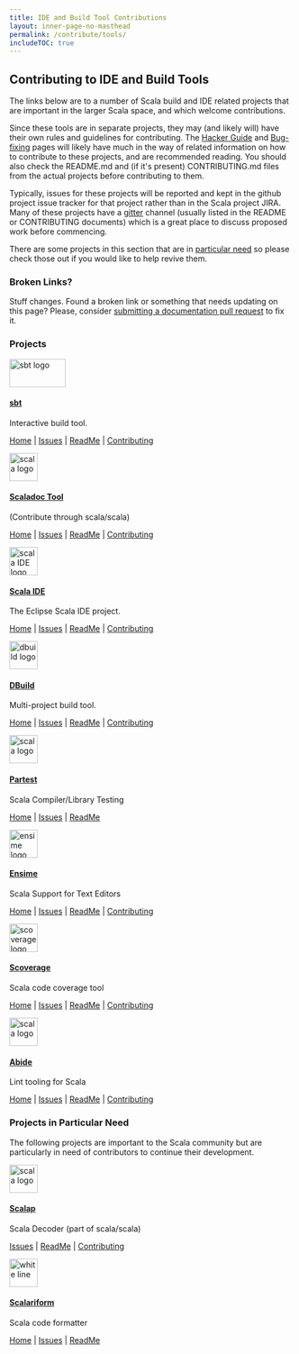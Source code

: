 ```yaml
---
title: IDE and Build Tool Contributions
layout: inner-page-no-masthead
permalink: /contribute/tools/
includeTOC: true
---
```

## Contributing to IDE and Build Tools

The links below are to a number of Scala build and IDE related projects that are important in the larger Scala space, and which welcome contributions.

Since these tools are in separate projects, they may (and likely will) have their own rules and guidelines for contributing. The [Hacker Guide](/contribute/hacker-guide/) and [Bug-fixing](/contribute/guide/) pages will likely have much in the way of related information on how to contribute to these projects, and are recommended reading. You should also check the README.md and (if it's present) CONTRIBUTING.md files from the actual projects before contributing to them.

Typically, issues for these projects will be reported and kept in the github project issue tracker for that project rather than in the Scala project JIRA.
Many of these projects have a <a href="https://gitter.im">gitter</a> channel (usually listed in the README or CONTRIBUTING documents) which is a great place to discuss proposed work before commencing.

There are some projects in this section that are in
[particular need](#projects-in-particular-need) so please check those out
if you would like to help revive them.

### Broken Links?

Stuff changes. Found a broken link or something that needs updating on this page? Please, consider [submitting a documentation pull request](/contribute/documentation/#updating-scala-langorg) to fix it. 

### Projects

<div class="container">
<div class="row">
<div class="span4 doc-block">
<a href="https://github.com/sbt/sbt"><img src="http://www.scala-sbt.org/assets/typesafe_sbt_svg.svg" alt="sbt logo" width="100px" height="50px"/>
<h4>sbt</h4></a>
<p>Interactive build tool.</p>
<p><a href="http://www.scala-sbt.org/">Home</a> | 
<a href="https://github.com/sbt/sbt#issues-and-pull-requests">Issues</a> | 
<a href="https://github.com/sbt/sbt/blob/0.13/README.md">ReadMe</a> | 
<a href="https://github.com/sbt/sbt/blob/0.13/CONTRIBUTING.md">Contributing</a></p>
</div>
<div class="span4 doc-block">
<a href="https://github.com/scala/scala"><img src="https://avatars1.githubusercontent.com/u/57059?v=3&s=200" alt="scala logo" width="50px" height="50px"/>
<h4>Scaladoc Tool</h4></a>
<p>(Contribute through scala/scala)</p>
<p><a href="http://www.scala-lang.org/api">Home</a> | 
<a href="https://issues.scala-lang.org/issues/?jql=status%20%3D%20Open%20AND%20component%20%3D%20%22Scaladoc%20Tool%22">Issues</a> | 
<a href="https://github.com/scala/scala#welcome">ReadMe</a> | 
<a href="/contribute/guide/">Contributing</a></p>
</div>
</div>

<div class="row">
<div class="span4 doc-block">
<a href="https://github.com/scala-ide/scala-ide"><img src="https://avatars2.githubusercontent.com/u/1026788?v=3&s=200" alt="scala IDE logo" width="50px" height="50px"/><h4>Scala IDE</h4></a>
<p>The Eclipse Scala IDE project.</p>
<p><a href="http://scala-ide.org/">Home</a> | 
<a href="http://scala-ide-portfolio.assembla.com/spaces/scala-ide/support/tickets">Issues</a> | 
<a href="https://github.com/scala-ide/scala-ide/blob/master/README.md">ReadMe</a> | 
<a href="https://github.com/scala-ide/scala-ide/blob/master/CONTRIBUTING.md">Contributing</a></p>
</div>
<div class="span4 doc-block">
<a href="https://github.com/typesafehub/dbuild"><img src="https://avatars3.githubusercontent.com/u/784923?v=3&s=200" alt="dbuild logo" width="50px" height="50px"/><h4>DBuild</h4></a>
<p>Multi-project build tool.</p>
<p><a href="http://typesafehub.github.io/dbuild">Home</a> | 
<a href="https://github.com/typesafehub/dbuild/issues">Issues</a> | 
<a href="https://github.com/typesafehub/dbuild/blob/master/README.md">ReadMe</a> | 
<a href="https://github.com/typesafehub/dbuild/blob/master/README.md#get-involved">Contributing</a></p>
</div>
</div>

<div class="row">
<div class="span4 doc-block">
<a href="https://github.com/scala/scala-partest"><img src="https://avatars1.githubusercontent.com/u/57059?v=3&s=200" alt="scala logo" width="50px" height="50px"/>
<h4>Partest</h4></a>
<p>Scala Compiler/Library Testing</p>
<p><a href="http://docs.scala-lang.org/tutorials/partest-guide.html">Home</a> | 
<a href="https://github.com/scala/scala-partest/issues">Issues</a> | 
<a href="https://github.com/scala/scala-partest/blob/master/README.md">ReadMe</a></p>
</div>
<div class="span4 doc-block">
<a href="https://github.com/ensime/ensime-server"><img src="https://avatars0.githubusercontent.com/u/5089042?v=3&s=200" alt="ensime logo" width="50px" height="50px"/><h4>Ensime</h4></a>
<p>Scala Support for Text Editors</p>
<p><a href="http://ensime.github.io">Home</a> | 
<a href="https://github.com/ensime/ensime-server/issues">Issues</a> | 
<a href="https://github.com/ensime/ensime-server/blob/2.0/README.md">ReadMe</a> | 
<a href="https://ensime.github.io/contributing/">Contributing</a></p>
</div>
</div>

<div class="row">
<div class="span4 doc-block">
<a href="https://github.com/scoverage/scalac-scoverage-plugin"><img src="https://avatars1.githubusercontent.com/u/5998302?v=3&amp;s=200" alt="scoverage logo" width="50px" height="50px"/><h4>Scoverage</h4></a>
<p>Scala code coverage tool</p>
<p><a href="http://scoverage.org">Home</a> | 
<a href="https://github.com/scoverage/scalac-scoverage-plugin/issues">Issues</a> | 
<a href="https://github.com/scoverage/scalac-scoverage-plugin/blob/master/README.md">ReadMe</a> | 
<a href="https://groups.google.com/forum/#!forum/scala-code-coverage-tool">Contributing</a></p>
</div>
<div class="span4 doc-block">
<a href="https://github.com/scala/scala-abide"><img src="https://avatars1.githubusercontent.com/u/57059?v=3&s=200" alt="scala logo" width="50px" height="50px"/>
<h4>Abide</h4></a>
<p>Lint tooling for Scala</p>
<p><a href="https://github.com/scala/scala-abide#abide--lint-tooling-for-scala">Home</a> | 
<a href="https://github.com/scala/scala-abide/issues">Issues</a> | 
<a href="https://github.com/scala/scala-abide/blob/master/README.md">ReadMe</a> | 
<a href="https://github.com/scala/scala-abide#extending-abide">Contributing</a></p>
</div>
</div>
</div>

### Projects in Particular Need

The following projects are important to the Scala community but are particularly in need of contributors to continue their development.

<div class="container">
<div class="row">
<div class="span4 doc-block">
<a href="https://github.com/scala/scala"><img src="https://avatars1.githubusercontent.com/u/57059?v=3&s=200" alt="scala logo" width="50px" height="50px"/>
<h4>Scalap</h4></a>
<p>Scala Decoder (part of scala/scala)</p>
<p><a href="https://issues.scala-lang.org/issues/?jql=status%20%3D%20Open%20AND%20text%20~%20%22scalap%22">Issues</a> | 
<a href="https://github.com/scala/scala#welcome">ReadMe</a> | 
<a href="/contribute/guide.html">Contributing</a></p>
</div>
<div class="span4 doc-block">
<a href="https://github.com/mdr/scalariform"><img src="/resources/img/white-line.png" alt="white line" width="50px" height="50px"/><h4>Scalariform</h4></a>
<p>Scala code formatter</p>
<p><a href="https://github.com/mdr/scalariform/wiki/Command-line-tool">Home</a> | 
<a href="https://github.com/mdr/scalariform/issues">Issues</a> | 
<a href="https://github.com/mdr/scalariform/blob/master/README.rst">ReadMe</a> </p>
</div>
</div>
</div>
 
 
